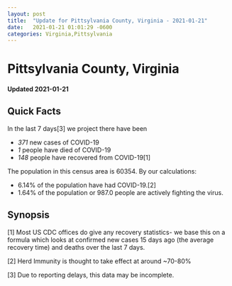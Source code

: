 ```yaml
---
layout: post
title:  "Update for Pittsylvania County, Virginia - 2021-01-21"
date:   2021-01-21 01:01:29 -0600
categories: Virginia,Pittsylvania
---
```


# Pittsylvania County, Virginia
#### Updated 2021-01-21

## Quick Facts

In the last 7 days[3] we project there have been
- *371* new cases of COVID-19
- *1* people have died of COVID-19
- *148* people have recovered from COVID-19[1]

The population in this census area is 60354. By our calculations:
- 6.14% of the population have had COVID-19.[2]
- 1.64% of the population or 987.0 people are actively fighting the virus.

## Synopsis




[1] Most US CDC offices do give any recovery statistics- we base this on a formula which looks at confirmed new cases
15 days ago (the average recovery time) and deaths over the last 7 days.

[2] Herd Immunity is thought to take effect at around ~70-80%

[3] Due to reporting delays, this data may be incomplete.
 
    